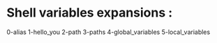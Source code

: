 # Shell variables expansions :

0-alias
1-hello_you
2-path
3-paths
4-global_variables
5-local_variables

